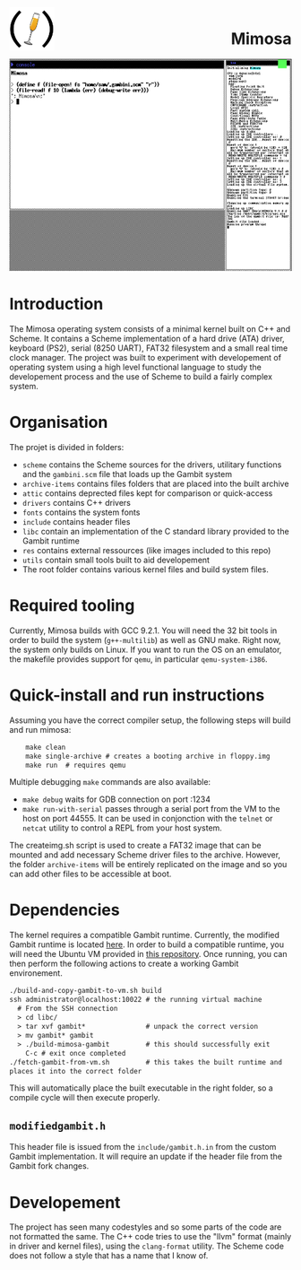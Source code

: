 <img style="float:left" src="res/logo.png" width="80" >
<h1 style="float:right; display:inline-block">Mimosa</h1>

<div style="clear:both"></div>

<img src="res/mimosa-screenshot.png" width="600">

# Introduction

The Mimosa operating system consists of a minimal kernel built on C++ and Scheme. It contains a Scheme implementation of a hard drive (ATA) driver, keyboard (PS2), serial (8250 UART), FAT32 filesystem and a small real time clock manager. The project was built to experiment with developement of operating system using a high level functional language to study the developement process and the use of Scheme to build a fairly complex system.

# Organisation

The projet is divided in folders:

- `scheme` contains the Scheme sources for the drivers, utilitary functions and the `gambini.scm` file that loads up the Gambit system
- `archive-items` contains files folders that are placed into the built archive
- `attic` contains deprected files kept for comparison or quick-access
- `drivers` contains C++ drivers
- `fonts` contains the system fonts
- `include` contains header files
- `libc` contain an implementation of the C standard library provided to the Gambit runtime
- `res` contains external ressources (like images included to this repo)
- `utils` contain small tools built to aid developement
- The root folder contains various kernel files and build system files.

# Required tooling

Currently, Mimosa builds with GCC 9.2.1. You will need the 32 bit tools in order to build the system (`g++-multilib`) as well as GNU make. Right now, the system only builds on Linux. If you want to run the OS on an emulator, the makefile provides support for `qemu`, in particular `qemu-system-i386`.

# Quick-install and run instructions

Assuming you have the correct compiler setup, the following steps will
build and run mimosa:
    
```Shell
    make clean
    make single-archive # creates a booting archive in floppy.img
    make run  # requires qemu
```

Multiple debugging `make` commands are also available:
- `make debug` waits for GDB connection on port :1234
- `make run-with-serial` passes through a serial port from the VM to the host on port 44555. It can be used in conjonction with the `telnet` or `netcat` utility to control a REPL from your host system.

The createimg.sh script is used to create a FAT32 image that can be mounted and add necessary Scheme driver files to the archive. However, the folder `archive-items` will be entirely replicated on the image and so you can add other files to be accessible at boot.

# Dependencies

The kernel requires a compatible Gambit runtime. Currently, the modified Gambit runtime is located [here](https://github.com/SamuelYvon/gambit). In order to build a compatible runtime, you will need the Ubuntu VM provided in [this repository](https://github.com/udem-dlteam/ubuntu-6). Once running, you can then perform the following actions to create a working Gambit environement.
```Shell
./build-and-copy-gambit-to-vm.sh build
ssh administrator@localhost:10022 # the running virtual machine
  # From the SSH connection
  > cd libc/
  > tar xvf gambit*               # unpack the correct version
  > mv gambit* gambit             
  > ./build-mimosa-gambit         # this should successfully exit
    C-c # exit once completed
./fetch-gambit-from-vm.sh         # this takes the built runtime and places it into the correct folder
```

This will automatically place the built executable in the right folder, so a compile cycle will then execute properly.

## `modifiedgambit.h`

This header file is issued from the `include/gambit.h.in` from the custom Gambit implementation. It will require an update if the header file from the Gambit fork changes.

# Developement

The project has seen many codestyles and so some parts of the code are not formatted the same. The C++ code tries to use the "llvm" format (mainly in driver and kernel files), using the `clang-format` utility. The Scheme code does not follow a style that has a name that I know of. 
